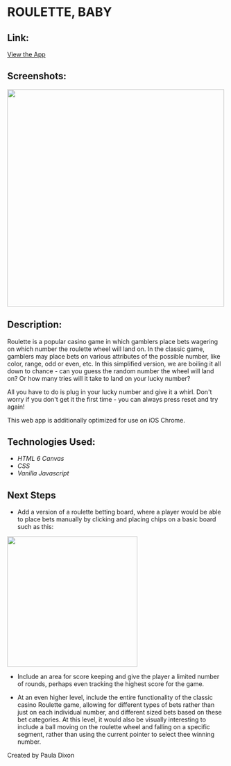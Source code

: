 # ROULETTE, BABY

## Link:

[View the App](https://pauladixon.software/roulette/)


## Screenshots:

<img src="https://i.imgur.com/1scgB4Z.png" width=500>


## Description:

Roulette is a popular casino game in which gamblers place bets wagering on which number the roulette wheel will land on. In the classic game, gamblers may place bets on various attributes of the possible number, like color, range, odd or even, etc. In this simplified version, we are boiling it all down to chance - can you guess the random number the wheel will land on? Or how many tries will it take to land on your lucky number?

All you have to do is plug in your lucky number and give it a whirl. Don't worry if you don't get it the first time - you can always press reset and try again!

This web app is additionally optimized for use on iOS Chrome.


## Technologies Used:

- _HTML 6 Canvas_
- _CSS_
- _Vanilla Javascript_


## Next Steps

  - Add a version of a roulette betting board, where a player would be able to place bets manually by clicking and placing chips on a basic board such as this:


  <img src="https://i.imgur.com/TqXwh6J.png" width=300>

  - Include an area for score keeping and give the player a limited number of rounds, perhaps even tracking the highest score for the game.

  - At an even higher level, include the entire functionality of the classic casino Roulette game, allowing for different types of bets rather than just on each individual number, and different sized bets based on these bet categories. At this level, it would also be visually interesting to include a ball moving on the roulette wheel and falling on a specific segment, rather than using the current pointer to select thee winning number.


Created by Paula Dixon